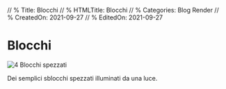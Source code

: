 // % Title: Blocchi
// % HTMLTitle: Blocchi
// % Categories: Blog Render
// % CreatedOn: 2021-09-27
// % EditedOn: 2021-09-27

# Blocchi

![4 Blocchi spezzati]([staticoso:Site:RelativeRoot]Assets/Render/Blocks.png)

Dei semplici sblocchi spezzati illuminati da una luce.
